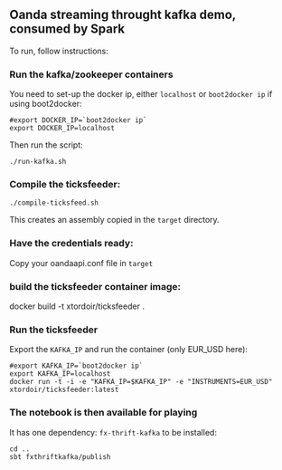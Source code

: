 ## Oanda streaming throught kafka demo, consumed by Spark

To run, follow instructions:

### Run the kafka/zookeeper containers

You need to set-up the docker ip, either ```localhost``` or ````boot2docker ip```` if using boot2docker:
```
#export DOCKER_IP=`boot2docker ip`
export DOCKER_IP=localhost
```

Then run the script:

```./run-kafka.sh```

### Compile the ticksfeeder:

```
./compile-ticksfeed.sh
```

This creates an assembly copied in the ```target```  directory.

### Have the credentials ready:

Copy your oandaapi.conf file in ```target```

### build the ticksfeeder container image:

docker build -t xtordoir/ticksfeeder .


### Run the ticksfeeder

Export the ```KAFKA_IP``` and run the container (only EUR_USD here):

```
#export KAFKA_IP=`boot2docker ip`
export KAFKA_IP=localhost
docker run -t -i -e "KAFKA_IP=$KAFKA_IP" -e "INSTRUMENTS=EUR_USD" xtordoir/ticksfeeder:latest
```

### The notebook is then available for playing

It has one dependency: ```fx-thrift-kafka``` to be installed:

```
cd ..
sbt fxthriftkafka/publish
```
